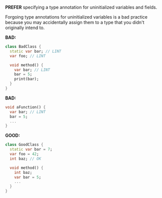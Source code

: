 **PREFER** specifying a type annotation for uninitialized variables and fields.

Forgoing type annotations for uninitialized variables is a bad practice because
you may accidentally assign them to a type that you didn't originally intend to.

**BAD:**
```dart
class BadClass {
  static var bar; // LINT
  var foo; // LINT

  void method() {
    var bar; // LINT
    bar = 5;
    print(bar);
  }
}
```

**BAD:**
```dart
void aFunction() {
  var bar; // LINT
  bar = 5;
  ...
}
```

**GOOD:**
```dart
class GoodClass {
  static var bar = 7;
  var foo = 42;
  int baz; // OK

  void method() {
    int baz;
    var bar = 5;
    ...
  }
}
```

